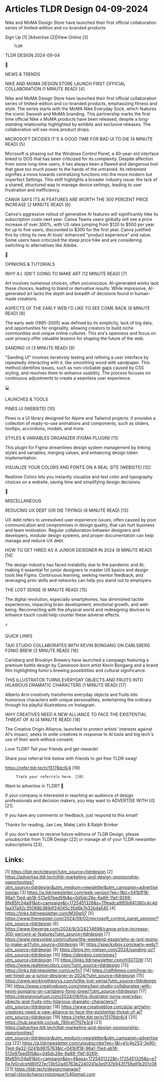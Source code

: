 # Articles TLDR Design 04-09-2024

Nike and MoMA Design Store have launched their first official
collaboration series of limited-edition and co-branded products  

 Sign Up [1] |Advertise [2]|View Online [3] 

		TLDR 

TLDR DESIGN 2024-09-04

📱 

NEWS & TRENDS

 NIKE AND MOMA DESIGN STORE LAUNCH FIRST OFFICIAL COLLABORATION (1
MINUTE READ) [4] 

 Nike and MoMA Design Store have launched their first official
collaboration series of limited-edition and co-branded products,
emphasizing fitness and style. The series starts with the MoMA Nike
Everyday Sock, which features the iconic Swoosh and MoMA branding.
This partnership marks the first time official Nike x MoMA products
have been released, despite a long-standing relationship highlighted
by exhibits and exclusive releases. The collaboration will see more
product drops. 

 MICROSOFT DECIDES IT'S A GOOD TIME FOR BAD UI TO DIE (4 MINUTE READ)
[5] 

 Microsoft is phasing out the Windows Control Panel, a 40-year-old
interface linked to DOS that has been criticized for its complexity.
Despite affection from some long-time users, it has always been a
flawed and dangerous tool that gave too much power to the hands of the
untrained. Its retirement signifies a move towards centralizing
functions into the more modern but imperfect Settings. This shift
highlights a broader industry issue: the lack of a shared, structured
way to manage device settings, leading to user frustration and
inefficiency. 

 CANVA SAYS ITS AI FEATURES ARE WORTH THE 300 PERCENT PRICE INCREASE
(2 MINUTE READ) [6] 

 Canva's aggressive rollout of generative AI features will
significantly hike its subscription costs next year. Canva Teams users
globally will see a price increase of over 300%, with US rates jumping
from $120 to $500 per year for up to five users, discounted to $300
for the first year. Canva justified this by citing its new AI tools'
enhanced "product experience" and value. Some users have criticized
the steep price hike and are considering switching to alternatives
like Adobe. 

🚀 

OPINIONS & TUTORIALS

 WHY A.I. ISN'T GOING TO MAKE ART (12 MINUTE READ) [7] 

 Art involves numerous choices, often unconscious. AI-generated works
lack these choices, leading to bland or derivative results. While
impressive, AI-generated art lacks the depth and breadth of decisions
found in human-made creations. 

 ASPECTS OF THE EARLY WEB I'D LIKE TO SEE COME BACK (6 MINUTE READ)
[8] 

 The early web (1995-2005) was defined by its simplicity, lack of big
data, and opportunities for originality, allowing creators to build
niche communities and unique online cultures. This era's openness and
focus on user privacy offer valuable lessons for shaping the future of
the web. 

 SANDING UI (3 MINUTE READ) [9] 

 "Sanding UI" involves iteratively testing and refining a user
interface by repeatedly interacting with it, like smoothing wood with
sandpaper. This method identifies issues, such as non-clickable gaps
caused by CSS styling, and resolves them to enhance usability. The
process focuses on continuous adjustments to create a seamless user
experience. 

💻 

LAUNCHES & TOOLS

 PINES UI (WEBSITE) [10] 

 Pines is a UI library designed for Alpine and Tailwind projects. It
provides a collection of ready-to-use animations and components, such
as sliders, tooltips, accordions, modals, and more. 

 STYLES & VARIABLES ORGANIZER (FIGMA PLUGIN) [11] 

 This plugin for Figma streamlines design system management by linking
styles and variables, merging values, and enhancing design token
implementation. 

 VISUALIZE YOUR COLORS AND FONTS ON A REAL SITE (WEBSITE) [12] 

 Realtime Colors lets you instantly visualize and test color and
typography choices on a website, saving time and simplifying design
decisions. 

🎁 

MISCELLANEOUS

 REDUCING UX DEBT (OR DIE TRYING) (8 MINUTE READ) [13] 

 UX debt refers to unresolved user experience issues, often caused by
poor communication and compromises in design quality, that can hurt
business and team motivation. Regular collaboration between designers
and developers, modular design systems, and proper documentation can
help manage and reduce UX debt. 

 HOW TO GET HIRED AS A JUNIOR DESIGNER IN 2024 (8 MINUTE READ) [14] 

 The design industry has faced instability due to the pandemic and AI,
making it essential for junior designers to master UX basics and
design tools like Figma. Continuous learning, seeking mentor feedback,
and leveraging prior skills and networks can help you stand out to
employers. 

 THE LOST SENSE (6 MINUTE READ) [15] 

 The digital revolution, especially smartphones, has diminished
tactile experiences, impacting brain development, emotional growth,
and well-being. Reconnecting with the physical world and redesigning
devices to enhance touch could help counter these adverse effects. 

⚡ 

QUICK LINKS

 TAXI STUDIO COLLABORATES WITH KEVIN BONGANG ON CARLSBERG FONIO BREW
(3 MINUTE READ) [16] 

 Carlsberg and Brooklyn Brewery have launched a campaign featuring a
premium bottle design by Cameroon-born artist Kevin Bongang and a
brand film highlighting fonio's brewing possibilities and cultural
significance. 

 THIS ILLUSTRATOR TURNS EVERYDAY OBJECTS AND FRUITS INTO HILARIOUS
DRAMATIC CHARACTERS (1 MINUTE READ) [17] 

 Alberto Arni creatively transforms everyday objects and fruits into
humorous characters with unique personalities, entertaining the
ordinary through his playful illustrations on Instagram. 

 WHY CREATIVES NEED A NEW ALLIANCE TO FACE THE EXISTENTIAL THREAT OF
AI (4 MINUTE READ) [18] 

 The Creative Origin Alliance, launched to protect artists' interests
against AI's impact, seeks to unite creatives in response to AI tools
and big tech's use of their work without consent. 

Love TLDR? Tell your friends and get rewards!

 Share your referral link below with friends to get free TLDR swag! 

 https://refer.tldr.tech/15178dc6/4 [19] 

		 Track your referrals here. [20] 

Want to advertise in TLDR? 📰

 If your company is interested in reaching an audience of design
professionals and decision makers, you may want to ADVERTISE WITH US
[21]. 

 If you have any comments or feedback, just respond to this email! 

Thanks for reading, 
Jae Lee, Matej Latin & Ralph Brinker 

If you don't want to receive future editions of TLDR Design, please
unsubscribe from TLDR Design [22] or manage all of your TLDR
newsletter subscriptions [23]. 

 

Links:
------
[1] https://tldr.tech/design?utm_source=tldrdesign
[2] https://advertise.tldr.tech/tldr-marketing-and-design-sponsorship-opportunities?utm_source=tldrdesign&utm_medium=newsletter&utm_campaign=advertisetopnav
[3] https://a.tldrnewsletter.com/web-version?ep=1&lc=041b1f18-96a1-11ed-ab18-513e97bed5fb&p=0d5dc28e-6a89-11ef-9269-8fe85fc04a91&pt=campaign&t=1725451326&s=11feadca995b941380c4c4dfaa37a92c35088b389df24045c35d6b7e32bda545
[4] https://links.tldrnewsletter.com/M30w07
[5] https://www.theregister.com/2024/09/02/microsoft_control_panel_opinion/?utm_source=tldrdesign
[6] https://www.theverge.com/2024/9/3/24234698/canva-price-increase-300-percent-ai-features?utm_source=tldrdesign
[7] https://www.newyorker.com/culture/the-weekend-essay/why-ai-isnt-going-to-make-art?utm_source=tldrdesign
[8] https://speckyboy.com/early-web/?utm_source=tldrdesign
[9] https://blog.jim-nielsen.com/2024/sanding-ui/?utm_source=tldrdesign
[10] https://devdojo.com/pines?utm_source=tldrdesign
[11] https://links.tldrnewsletter.com/H3GTDW
[12] https://www.realtimecolors.com/?utm_source=tldrdesign
[13] https://links.tldrnewsletter.com/uxrfn7
[14] https://raffdimeo.com/how-to-get-hired-as-a-junior-designer-in-2024/?utm_source=tldrdesign
[15] https://www.workingtheorys.com/p/the-lost-sense?utm_source=tldrdesign
[16] https://www.creativeboom.com/news/taxi-studio-collaborates-with-kevin-bongang-on-carlsberg-fonio-brew/?utm_source=tldrdesign
[17] https://designyoutrust.com/2024/09/this-illustrator-turns-everyday-objects-and-fruits-into-hilarious-dramatic-characters/?utm_source=tldrdesign
[18] https://www.creativebloq.com/ai/ai-art/why-creatives-need-a-new-alliance-to-face-the-existential-threat-of-ai?utm_source=tldrdesign
[19] https://refer.tldr.tech/15178dc6/4
[20] https://hub.sparklp.co/sub_780cef7f07e3/4
[21] https://advertise.tldr.tech/tldr-marketing-and-design-sponsorship-opportunities?utm_source=tldrdesign&utm_medium=newsletter&utm_campaign=advertisecta
[22] https://a.tldrnewsletter.com/unsubscribe?ep=1&l=e1c4e253-3e90-11ed-9a32-0241b9615763&lc=041b1f18-96a1-11ed-ab18-513e97bed5fb&p=0d5dc28e-6a89-11ef-9269-8fe85fc04a91&pt=campaign&pv=4&spa=1725451222&t=1725451326&s=e70e7e0cdcefd80f27ec13b52ad0763b2240241a3e0f37b943f759a91b201c08
[23] https://tldr.tech/design/manage?email=blockchaincryptologue%40gmail.com